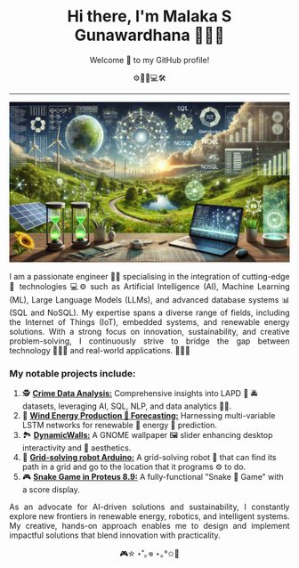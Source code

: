 <h1 align='center'>
    Hi there, I'm Malaka S Gunawardhana 👨🏻‍🎓
</h1>
<p align='center'>
Welcome 👋 to my GitHub profile! 

<p align='center'>
⚙️🤖🍃💻🛠️

---

<p align='center'>
    <img width=1024 src="Images/IMAGE_16.png">
</p>

<p align='justify'>
I am a passionate engineer 👨‍💻 specialising in the integration of cutting-edge 🎯 technologies 💻⚙️ such as Artificial Intelligence (AI), Machine Learning (ML), Large Language Models (LLMs), and advanced database systems 📊 (SQL and NoSQL). My expertise spans a diverse range of fields, including the Internet of Things (IoT), embedded systems, and renewable energy solutions. With a strong focus on innovation, sustainability, and creative problem-solving, I continuously strive to bridge the gap between technology 👨🏻‍🔧 and real-world applications. 💯🚀🎯

### My notable projects include:

1. 🕵 [**Crime Data Analysis:**](https://github.com/MalakaSupun/Crime-Data-Analysis-of-LAPD) Comprehensive insights into LAPD 🚓 🚔 datasets, leveraging AI, SQL, NLP, and data analytics 👮‍♂️.
2. 🍃 [**Wind Energy Production 🔌 Forecasting:**](https://github.com/MalakaSupun/Wind-Energy-Production-Forecasting-with-Multi-variable-LSTM-Networks) Harnessing multi-variable LSTM networks for renewable 🌿 energy 🔋 prediction.
3. 🏞️ [**DynamicWalls:**](https://github.com/MalakaSupun/DynamicWalls-The-gnome-wallpaper-slider) A GNOME wallpaper 🖼️ slider enhancing desktop interactivity and 🎨 aesthetics.
4. 🤖 [**Grid-solving robot Arduino:**](https://github.com/MalakaSupun/Grid-solving-robot-Arduino-) A grid-solving robot 🦾 that can find its path in a grid and go to the location that it programs ⚙️ to do.
5. 🎮 [**Snake Game in Proteus 8.9:**](https://github.com/MalakaSupun/Snake-Game-in-Proteus-8.9) A fully-functional "Snake 🐍 Game" with a score display.

<p align='justify'>
As an advocate for AI-driven solutions and sustainability, I constantly explore new frontiers in renewable energy, robotics, and intelligent systems. My creative, hands-on approach enables me to design and implement impactful solutions that blend innovation with practicality.

<p align='center'>
🎮✮ ⋆˚｡𖦹 ⋆｡°✩👾
